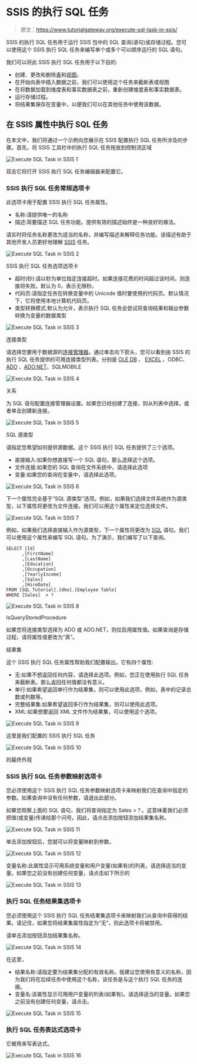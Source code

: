 # SSIS 的执行 SQL 任务

> 原文：<https://www.tutorialgateway.org/execute-sql-task-in-ssis/>

SSIS 的执行 SQL 任务用于运行 SSIS 包中的 SQL 查询(语句)或存储过程。您可以使用这个 SSIS 执行 SQL 任务来编写单个或多个可以顺序运行的 SQL 语句。

我们可以将此 SSIS 执行 SQL 任务用于以下目的:

*   创建、更改和删除[表](https://www.tutorialgateway.org/sql-create-table/)和[视图](https://www.tutorialgateway.org/views-in-sql-server/)。
*   在开始向表中插入数据之前，我们可以使用这个任务来截断表或视图
*   在将数据加载到维度表和事实数据表之前，重新创建维度表和事实数据表。
*   运行存储过程。
*   将结果集保存在变量中，以便我们可以在其他任务中使用该数据。

## 在 SSIS 属性中执行 SQL 任务

在本文中，我们将通过一个示例向您展示在 SSIS 配置执行 SQL 任务所涉及的步骤。首先，将 SSIS 工具栏中的执行 SQL 任务拖放到控制流区域

![Execute SQL Task in SSIS 1](img/932841e9341a6918a5283d098049c0f2.png)

双击它将打开 SSIS 执行 SQL 任务编辑器来配置它。

### SSIS 执行 SQL 任务常规选项卡

此选项卡用于配置 SSIS 执行 SQL 任务属性。

*   名称:请提供唯一的名称
*   描述:简要描述 SQL 任务功能。提供有效的描述始终是一种良好的做法。

请实时将任务名称更改为适当的名称，并编写描述来解释任务功能。该描述有助于其他开发人员更好地理解 [SSIS](https://www.tutorialgateway.org/ssis/) 任务。

![Execute SQL Task in SSIS 2](img/ce13ffdad7312fb72187d1a20d89860a.png)

SSIS 执行 SQL 任务选项选项卡

*   超时(秒):请以秒为单位指定连接超时。如果连接花费的时间超过该时间，则连接将失败。默认为 0，表示无限秒。
*   代码页:请指定任务在转换变量中的 Unicode 值时要使用的代码页。默认情况下，它将使用本地计算机代码页。
*   类型转换模式:默认为允许，表示执行 SQL 任务会尝试将查询结果和输出参数转换为变量的数据类型

![Execute SQL Task in SSIS 3](img/4b61a8a3af679324ff38528a9d3b68b4.png)

连接类型

请选择您要用于数据源的[连接管理器](https://www.tutorialgateway.org/ssis-connection-managers/)。通过单击向下箭头，您可以看到由 SSIS 的执行 SQL 任务提供的可用连接类型列表。分别是 [OLE DB](https://www.tutorialgateway.org/ole-db-connection-manager-in-ssis/) 、 [EXCEL](https://www.tutorialgateway.org/excel-connection-manager-in-ssis/) 、ODBC、 [ADO](https://www.tutorialgateway.org/ado-connection-manager-in-ssis/) 、[ADO.NET](https://www.tutorialgateway.org/ado-net-connection-manager-in-ssis/)、SQLMOBILE

![Execute SQL Task in SSIS 4](img/b03df263a8737c21f21477c6d2500add.png)

关系

为 SQL 语句配置连接管理器设置。如果您已经创建了连接，则从列表中选择，或者单击<new connection="">创建新连接。</new>

![Execute SQL Task in SSIS 5](img/eff9f60321a99fd9cef605b3c67d2df4.png)

SQL 源类型

请指定您希望如何提供源数据。这个 SSIS 执行 SQL 任务提供了三个选项。

*   直接输入:如果你想直接写一个 SQL 语句，那么选择这个选项。
*   文件连接:如果您的 SQL 查询在文件系统中，请选择此选项
*   变量:如果您的查询在变量中，请选择此选项。

![Execute SQL Task in SSIS 6](img/f443adb841a27c85fb37fe7084520f58.png)

下一个属性完全基于“SQL 源类型”选项。例如，如果我们选择文件系统作为源类型，以下属性将更改为文件连接。我们可以用这个属性来定位选择文件。

![Execute SQL Task in SSIS 7](img/52467f55ddd2ab82dc7ca50a14c2aac9.png)

例如，如果我们选择直接输入作为源类型，下一个属性将更改为 [SQL](https://www.tutorialgateway.org/sql/) 语句。我们可以使用这个属性来编写 SQL 语句。为了演示，我们编写了以下查询。

```
SELECT [Id]
      ,[FirstName]
      ,[LastName]
      ,[Education]
      ,[Occupation]
      ,[YearlyIncome]
      ,[Sales]
      ,[HireDate]
FROM [SQL Tutorial].[dbo].[Employee Table]
WHERE [Sales]  > ?
```

![Execute SQL Task in SSIS 8](img/f6023d90c84a3b1b51f8be91bc6b835c.png)

IsQueryStoredProcedure

如果您将连接类型选择为 ADO 或 ADO.NET，则仅启用属性值。如果查询是存储过程，请将属性值更改为“真”。

结果集

这个 SSIS 执行 SQL 任务属性帮助我们配置输出。它有四个属性:

*   无:如果不想返回任何内容，请选择此选项。例如，您正在使用执行 SQL 任务来截断表。那么返回任何值都没有意义。
*   单行:如果希望返回单行作为结果集，则可以使用此选项，例如，表中的记录总数或列数等。
*   完整结果集:如果希望返回多行作为结果集，则可以使用此选项。
*   XML:如果想要返回 XML 文件作为结果集，可以使用这个选项。

![Execute SQL Task in SSIS 9](img/7179060d72b8f1a719bda18bc501ee0c.png)

这里是我们配置的 SSIS 执行 SQL 任务

![Execute SQL Task in SSIS 10](img/c6b0d37ffc7749a65eb94de5aad69098.png)

的最终外观

### SSIS 执行 SQL 任务参数映射选项卡

您必须使用这个 SSIS 执行 SQL 任务参数映射选项卡来映射我们在查询中指定的参数。如果查询中没有任何参数，请退出此部分。

如果您观察上面的 SQL 语句，我们将查询指定为 Sales >？。这意味着我们必须把值(或变量)传递给那个问号。因此，请点击添加按钮添加结果集名称。

![Execute SQL Task in SSIS 11](img/cdc098dcee7a94df4a81e2c227116662.png)

单击添加按钮后，您就可以将变量映射到参数。

![Execute SQL Task in SSIS 12](img/2b7e2746bc2c08e0141b77b050b9f1ee.png)

变量名称:此属性显示可用系统变量和用户变量(如果有)的列表，请选择适当的变量。如果您之前没有创建任何变量，请点击如下所示的

![Execute SQL Task in SSIS 13](img/97b9f3b99b2046d2c168c865304678d7.png)

### 执行 SQL 任务结果集选项卡

您必须使用这个 SSIS 执行 SQL 任务结果集选项卡来映射我们从查询中获得的结果。请记住，如果您将结果集属性指定为“无”，则此选项卡将被禁用。

请单击添加按钮添加结果集名称。

![Execute SQL Task in SSIS 14](img/2f9f7ea453a6b4bc8476061197d8afdb.png)

在这里，

*   结果名称:请指定要为结果集分配的有效名称。我建议您使用有意义的名称，因为我们将在后续任务中使用这个名称，该任务是与这个执行 SQL 任务的连接。
*   变量名:该属性显示可用用户变量的列表(如果有)。请选择适当的变量。如果您之前没有创建任何变量，请点击<new variable..="">。</new>

![Execute SQL Task in SSIS 15](img/51cdde922d5b8fe66f8dae478cb9e87c.png)

### 执行 SQL 任务表达式选项卡

它被用来写表达式。

![Execute SQL Task in SSIS 16](img/e60ee98a8f4c4534e0fc9e7d31fb34c8.png)